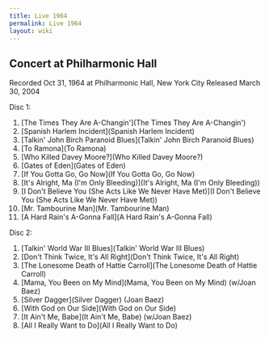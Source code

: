 ```yaml
---
title: Live 1964
permalink: Live 1964
layout: wiki
---
```


<h2>
Concert at Philharmonic Hall

</h2>
Recorded Oct 31, 1964 at Philharmonic Hall, New York City  
Released March 30, 2004

Disc 1:

1.  [The Times They Are
    A-Changin'](The Times They Are A-Changin')
2.  [Spanish Harlem Incident](Spanish Harlem Incident)
3.  [Talkin' John Birch Paranoid
    Blues](Talkin' John Birch Paranoid Blues)
4.  [To Ramona](To Ramona)
5.  [Who Killed Davey Moore?](Who Killed Davey Moore?)
6.  [Gates of Eden](Gates of Eden)
7.  [If You Gotta Go, Go Now](If You Gotta Go, Go Now)
8.  [It's Alright, Ma (I'm Only
    Bleeding)](It's Alright, Ma (I'm Only Bleeding))
9.  [I Don't Believe You (She Acts Like We Never Have
    Met)](I Don't Believe You (She Acts Like We Never Have Met))
10. [Mr. Tambourine Man](Mr. Tambourine Man)
11. [A Hard Rain's A-Gonna Fall](A Hard Rain's A-Gonna Fall)

Disc 2:

1.  [Talkin' World War III
    Blues](Talkin' World War III Blues)
2.  [Don't Think Twice, It's All
    Right](Don't Think Twice, It's All Right)
3.  [The Lonesome Death of Hattie
    Carroll](The Lonesome Death of Hattie Carroll)
4.  [Mama, You Been on My Mind](Mama, You Been on My Mind)
    (w/Joan Baez)
5.  [Silver Dagger](Silver Dagger) (Joan Baez)
6.  [With God on Our Side](With God on Our Side)
7.  [It Ain't Me, Babe](It Ain't Me, Babe) (w/Joan Baez)
8.  [All I Really Want to Do](All I Really Want to Do)

